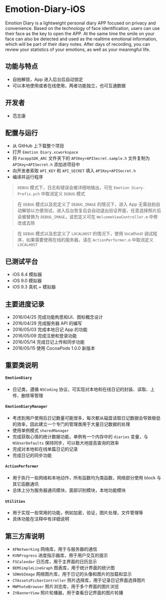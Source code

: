 # Emotion-Diary-iOS

Emotion Diary is a lightweight personal diary APP focused on privacy and convenience. Based on the technology of face identification, users can use their face as the key to open the APP. At the same time the smile on your face can also be detected and used as the realtime emotional information, which will be part of their diary notes. After days of recording, you can review your statistics of your emotions, as well as your meaningful life.

## 功能与特点

* 自拍解锁，App 进入后台后自动锁定
* 可以本地使用或者在线使用，两者功能独立，也可互通数据

## 开发者

* 范志康

## 配置与运行

* 从 GitHub 上下载整个项目
* 打开 `Emotion Diary.xcworkspace`
* 将 `FaceppSDK_ARC` 文件夹下的 `APIKey+APISecret.sample.h` 文件复制为 `APIKey+APISecret.h` 添加进项目中
* 向开发者索取 `API_KEY` 和 `API_SECRET` 填入 `APIKey+APISecret.h`
* 编译并运行程序

> `DEBUG` 模式下，日志和错误会被详细地输出，可在 `Emotion Diary-Prefix.pch` 中取消定义 `DEBUG` 模式

> 在 `DEBUG` 模式以及宏定义了 `DEBUG_IMAGE` 的情况下，进入 App 无需自拍自动解锁以方便测试，进入后台恢复后会自动退出验证界面，任意选择照片后会被替换为 `DEBUG_IMAGE`，该宏定义可在 `WelcomeViewController.m` 中修改或去除

> 在 `DEBUG` 模式以及宏定义了 `LOCALHOST` 的情况下，使用 localhost 调试程序，如果需要使用在线的服务器，请在 `ActionPerformer.m` 中取消定义 `LOCALHOST`

## 已测试平台

* iOS 8.4 模拟器
* iOS 9.0 模拟器
* iOS 9.3 真机 + 模拟器

## 主要进度记录

* 2016/04/25 完成功能构思和UI、图标概念设计
* 2016/04/29 完成服务器 API 的编写
* 2016/05/03 完成本地日记 App 的功能
* 2016/05/09 完成注册和登录功能
* 2016/05/14 完成日记上传和同步功能
* 2016/05/15 使用 CocoaPods 1.0.0 新版本

## 重要类说明

#### `EmotionDiary`

* 日记类，遵循 `NSCoding` 协议，可实现对本地和在线日记的封装、读取、上传、删除等管理

#### `EmotionDiaryManager`

* 考虑到用户使用后日记数量可能很多，每次都从磁盘读取日记数据会导致极低的效率，因此建立一个专门的管理类用于大量日记数据的处理
* 使用单例模式 `sharedManager`
* 完成获取心情的统计数据功能，单例有一个内存中的 `diaries` 变量，与 `NSUserDefaults` 保持同步，可以极大地提高查询的效率
* 完成对本地和在线单篇日记的记录
* 完成日记的同步功能

#### `ActionPerformer`

* 用于执行一些网络和本地动作，所有函数均为类函数，网络部分使用 block 与其它函数通讯
* 总体上分为服务器通讯模块，面部识别模块，本地功能模块

#### `Utilities`

* 用于实现一些常用的功能，例如加密，验证，图片处理，文件管理等
* 具体功能在注释中有详细说明

## 第三方库说明

* `AFNetworking` 网络库，用于与服务器的通信
* `KVNProgress` 进度指示器库，用于用户交互的提示
* `FSCalendar` 日历库，用于主界面的日历显示
* `BEMSimpleLineGraph` 图表库，用于统计界面的统计图
* `SDWebImage` 网络图片库，用于日记的头像和图片的加载和显示
* `CTAssetsPickerController` 照片选择库，用于记录日记界面选择图片
* `MWPhotoBrowser` 照片浏览库，用于多个界面的图片浏览
* `ZYBannerView` 照片轮播器，用于查看日记界面的图片轮播